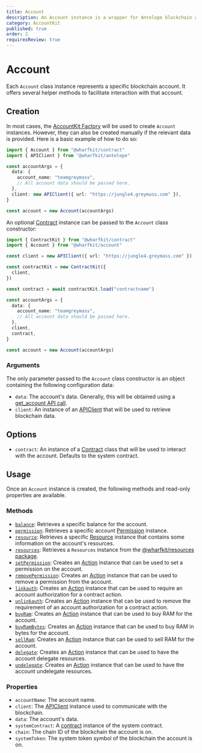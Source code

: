 ```yaml
---
title: Account
description: An Account instance is a wrapper for Antelope blockchain accounts. It facilitates interaction with accounts by offering methods for account data retrieval and action generation.
category: AccountKit
published: true
order: 2
requiresReview: true
---
```


# Account

Each `Account` class instance represents a specific blockchain account. It offers several helper methods to facilitate interaction with that account.

## Creation

In most cases, the [AccountKit Factory](/docs/account-kit/account-kit-factory) will be used to create `Account` instances. However, they can also be created manually if the relevant data is provided. Here is a basic example of how to do so:

```ts
import { Account } from "@wharfkit/contract"
import { APIClient } from "@wharfkit/antelope"

const accountArgs = {
  data: {
    account_name: "teamgreymass",
    // All account data should be passed here.
  },
  client: new APIClient({ url: "https://jungle4.greymass.com" }),
}

const account = new Account(accountArgs)
```

An optional [Contract](/docs/contract-kit/contract) instance can be passed to the `Account` class constructor:

```ts
import { ContractKit } from "@wharfkit/contract"
import { Account } from "@wharfkit/account"

const client = new APIClient({ url: "https://jungle4.greymass.com" })

const contractKit = new ContractKit({
  client,
})

const contract = await contractKit.load("contractname")

const accountArgs = {
  data: {
    account_name: "teamgreymass",
    // All account data should be passed here.
  },
  client,
  contract,
}

const account = new Account(accountArgs)
```

### Arguments

The only parameter passed to the `Account` class constructor is an object containing the following configuration data:

- `data`: The account's data. Generally, this will be obtained using a [get_account API call](https://developers.eos.io/manuals/eos/latest/nodeos/plugins/chain_api_plugin/api-reference/index#operation/get_account). <!-- TODO: Replace this with link from Antelope API docs. Maybe from the antelope docs?? -->
- `client`: An instance of an [APIClient](/docs/antelope/api-client) that will be used to retrieve blockchain data.

## Options

- `contract`: An instance of a [Contract](/docs/contract-kit/contract) class that will be used to interact with the account. Defaults to the system contract.

## Usage

Once an `Account` instance is created, the following methods and read-only properties are available.

### Methods

- [`balance`](/docs/account-kit/balance-method): Retrieves a specific balance for the account.
- [`permission`](/docs/account-kit/permission-method): Retrieves a specific account [Permission](/docs/account-kit/permission) instance.
- [`resource`](/docs/account-kit/resource-method): Retrieves a specific [Resource](/docs/account-kit/resource) instance that contains some information on the account's resources.
- [`resources`](/docs/account-kit/resources-method): Retrieves a `Resources` instance from the [@wharfkit/resources package](https://www.npmjs.com/package/@wharfkit/resources).
- [`setPermission`](/docs/account-kit/set-permission-method): Creates an [Action](/docs/antelope/action) instance that can be used to set a permission on the account.
- [`removePermission`](/docs/account-kit/remove-permission-method): Creates an [Action](/docs/antelope/action) instance that can be used to remove a permission from the account.
- [`linkauth`](/docs/account-kit/linkauth-method): Creates an [Action](/docs/antelope/action) instance that can be used to require an account authorization for a contract action.
- [`unlinkauth`](/docs/account-kit/unlinkauth-method): Creates an [Action](/docs/antelope/action) instance that can be used to remove the requirement of an account authorization for a contract action.
- [`buyRam`](/docs/account-kit/buy-ram-mmethod): Creates an [Action](/docs/antelope/action) instance that can be used to buy RAM for the account.
- [`buyRamBytes`](/docs/account-kit/buy-ram-bytes-method): Creates an [Action](/docs/antelope/action) instance that can be used to buy RAM in bytes for the account.
- [`sellRam`](/docs/account-kit/sell-ram-method): Creates an [Action](/docs/antelope/action) instance that can be used to sell RAM for the account.
- [`delegate`](/docs/account-kit/delegate-method): Creates an [Action](/docs/antelope/action) instance that can be used to have the account delegate resources.
- [`undelegate`](/docs/account-kit/undelegate-method): Creates an [Action](/docs/antelope/action) instance that can be used to have the account undelegate resources.

### Properties

- `accountName`: The account name.
- `client`: The [APIClient](/docs/antelope/api-client) instance used to communicate with the blockchain.
- `data`: The account's data.
- `systemContract`: A [contract](/docs/contract-kit/contract) instance of the system contract.
- `chain`: The chain ID of the blockchain the account is on.
- `systemToken`: The system token symbol of the blockchain the account is on.
